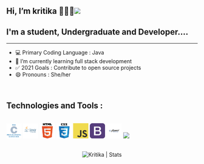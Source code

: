   ## Hi, I’m kritika 👩🏻‍💻<img src="https://raw.githubusercontent.com/MartinHeinz/MartinHeinz/master/wave.gif" width="27px">
  
## I'm a student, Undergraduate and Developer....
 <hr>
  
- 💻 Primary Coding Language : Java
- 🌱 I’m currently learning full stack development
- ✅ 2021 Goals : Contribute to open source projects
- 😄 Pronouns : She/her
<br>
<h2>Technologies and Tools : </h2>
<br>
<code><img height="40" src="https://raw.githubusercontent.com/github/explore/80688e429a7d4ef2fca1e82350fe8e3517d3494d/topics/c/c.png"></code>
<code><img height="40" src="https://raw.githubusercontent.com/github/explore/80688e429a7d4ef2fca1e82350fe8e3517d3494d/topics/java/java.png"></code>
<code><img height="40" src="https://raw.githubusercontent.com/github/explore/80688e429a7d4ef2fca1e82350fe8e3517d3494d/topics/html/html.png"></code>
    <code><img height="40" src="https://raw.githubusercontent.com/github/explore/80688e429a7d4ef2fca1e82350fe8e3517d3494d/topics/css/css.png"></code>
    <code><img height="40" src="https://raw.githubusercontent.com/github/explore/80688e429a7d4ef2fca1e82350fe8e3517d3494d/topics/javascript/javascript.png"></code>
    <code><img height="40" src="https://raw.githubusercontent.com/github/explore/80688e429a7d4ef2fca1e82350fe8e3517d3494d/topics/bootstrap/bootstrap.png"></code>
    <code><img height="40" src="https://raw.githubusercontent.com/github/explore/80688e429a7d4ef2fca1e82350fe8e3517d3494d/topics/jquery/jquery.png"></code>
    <code><img height="40" src="https://cdn.worldvectorlogo.com/logos/oracle-2.svg"></code>
    <br><br>
    <p align="center"> <img src="https://github-readme-stats.vercel.app/api?username=kritikakaura1518&show_icons=true&theme=gotham" alt="Kritika | Stats" />
  
   

<!---
kritikakaura1518/kritikakaura1518 is a ✨ special ✨ repository because its `README.md` (this file) appears on your GitHub profile.
You can click the Preview link to take a look at your changes.
--->
